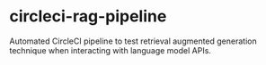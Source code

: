 # circleci-rag-pipeline
Automated CircleCI pipeline to test retrieval augmented generation technique when interacting with language model APIs.
